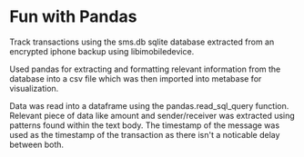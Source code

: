 # Fun with Pandas
Track transactions using the sms.db sqlite database extracted from an encrypted iphone backup using libimobiledevice.

Used pandas for extracting and formatting relevant information from the database into a csv file which was then imported into metabase for visualization.

Data was read into a dataframe using the pandas.read_sql_query function. Relevant piece of data like amount and sender/receiver was extracted using patterns found within the text body. The timestamp of the message was used as the timestamp of the transaction as there isn't a noticable delay between both.
